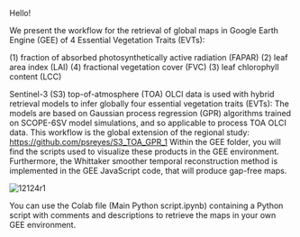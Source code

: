 
Hello!

We present the workflow for the retrieval of global maps in Google Earth Engine (GEE) of 4 Essential Vegetation Traits (EVTs): 

(1) fraction of absorbed photosynthetically active radiation (FAPAR)
(2) leaf area index (LAI)
(4) fractional vegetation cover (FVC)
(3) leaf chlorophyll content (LCC)


Sentinel-3 (S3) top-of-atmosphere (TOA) OLCI data is used with hybrid retrieval models to infer globally four essential vegetation traits (EVTs):
The models are based on Gaussian process regression (GPR) algorithms trained on SCOPE-6SV model simulations, and so applicable to process TOA OLCI data.
This workflow is the global extension of the regional study: https://github.com/psreyes/S3_TOA_GPR_1
Within the GEE folder, you will find the scripts used to visualize these products in the GEE environment. Furthermore, the Whittaker smoother temporal reconstruction method is implemented in the GEE JavaScript code, that will produce gap-free maps.


![12124r1](https://user-images.githubusercontent.com/123364246/219020011-22517ec1-2cf6-4b91-8334-fdd813aac119.png)


You can use the Colab file (Main Python script.ipynb) containing a Python script with comments and descriptions to retrieve the maps in your own GEE environment.

